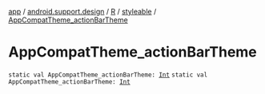 [app](../../../index.md) / [android.support.design](../../index.md) / [R](../index.md) / [styleable](index.md) / [AppCompatTheme_actionBarTheme](.)

# AppCompatTheme_actionBarTheme

`static val AppCompatTheme_actionBarTheme: `[`Int`](https://kotlinlang.org/api/latest/jvm/stdlib/kotlin/-int/index.html)
`static val AppCompatTheme_actionBarTheme: `[`Int`](https://kotlinlang.org/api/latest/jvm/stdlib/kotlin/-int/index.html)